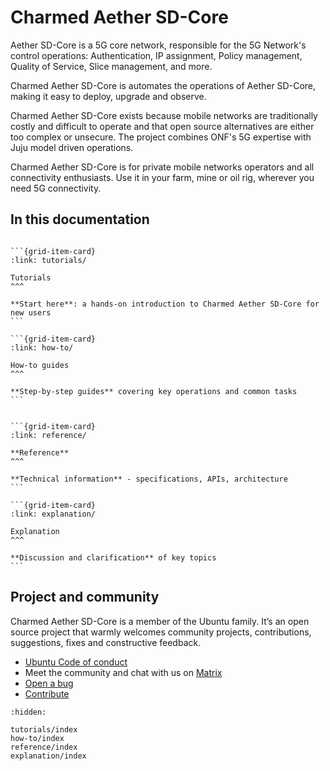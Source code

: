 # Charmed Aether SD-Core

Aether SD-Core is a 5G core network, responsible for the 5G Network's control operations: Authentication, IP assignment, Policy management, Quality of Service, Slice management, and more.

Charmed Aether SD-Core is automates the operations of Aether SD-Core, making it easy to deploy, upgrade and observe.

Charmed Aether SD-Core exists because mobile networks are traditionally costly and difficult to operate and that open source alternatives are either too complex or unsecure. The project combines ONF's 5G expertise with Juju model driven operations.

Charmed Aether SD-Core is for private mobile networks operators and all connectivity enthusiasts. Use it in your farm, mine or oil rig, wherever you need 5G connectivity.

## In this documentation

````{grid} 1 1 2 2

```{grid-item-card}
:link: tutorials/

Tutorials
^^^

**Start here**: a hands-on introduction to Charmed Aether SD-Core for new users
```

```{grid-item-card}
:link: how-to/

How-to guides
^^^

**Step-by-step guides** covering key operations and common tasks
```

````


````{grid} 1 1 2 2

```{grid-item-card}
:link: reference/

**Reference**
^^^

**Technical information** - specifications, APIs, architecture
```

```{grid-item-card}
:link: explanation/

Explanation
^^^

**Discussion and clarification** of key topics
```

````

## Project and community

Charmed Aether SD-Core is a member of the Ubuntu family. It’s an open source project that warmly welcomes community projects, contributions, suggestions, fixes and constructive feedback.

- [Ubuntu Code of conduct](https://ubuntu.com/community/ethos/code-of-conduct)
- Meet the community and chat with us on [Matrix](https://matrix.to/#/#charmhub-charmed5g:ubuntu.com)
- [Open a bug](https://github.com/canonical/charmed-aether-sd-core/issues)
- [Contribute](https://github.com/canonical/charmed-aether-sd-core/)

```{toctree}
:hidden:

tutorials/index
how-to/index
reference/index
explanation/index
```
